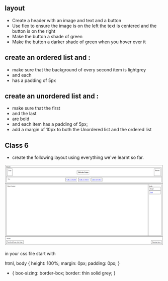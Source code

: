 ## layout
- Create a header with an image and text and a button
- Use flex to ensure the image is on the left the text is centered and the button is on the right
- Make the button a shade of green
- Make the button a darker shade of green when you hover over it

## create an ordered list and :
- make sure that the background of every second item is lightgrey
- and each <li> has a padding of 5px

## create an unordered list and :
- make sure that the first <li> and the last<li> are bold
- and each item has a padding of 5px; 
- add a margin of 10px to both the Unordered list and the ordered list

## Class 6

- create the following layout using everything we've learnt so far.

![](class_6_classwork.png)

in your css file start with 

html,
body {
height: 100%;
margin: 0px;
padding: 0px;
}

* {
  box-sizing: border-box;
  border: thin solid grey;
}
